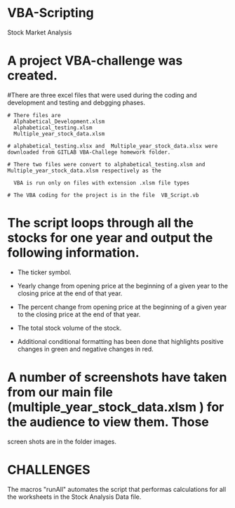 # VBA-Scripting
Stock Market Analysis 



# A project VBA-challenge was created.

#There are three excel files that were used during the coding and development and testing and debgging phases. 

	# There files are 
	  Alphabetical_Development.xlsm
	  alphabetical_testing.xlsm
	  Multiple_year_stock_data.xlsm  
 
 	# alphabetical_testing.xlsx and  Multiple_year_stock_data.xlsx were downloaded from GITLAB VBA-Challege homework folder. 
	
	# There two files were convert to alphabetical_testing.xlsm and Multiple_year_stock_data.xlsm respectively as the 
	
	  VBA is run only on files with extension .xlsm file types
	  
	# The VBA coding for the project is in the file  VB_Script.vb 

#  The script loops through all the stocks for one year and output the following information.

  * The ticker symbol.

  * Yearly change from opening price at the beginning of a given year to the closing price at the end of that year.

  * The percent change from opening price at the beginning of a given year to the closing price at the end of that year.

  * The total stock volume of the stock.

* Additional conditional formatting  has been done that highlights positive changes in green and negative changes in red.

# A number of screenshots have taken from our main file (multiple_year_stock_data.xlsm )  for the audience to view them. Those
  screen shots are in the folder images. 


# CHALLENGES

  The macros "runAll" automates the script that performas calculations for all the worksheets in the Stock Analysis Data file. 
  
  
  
  

	  
	